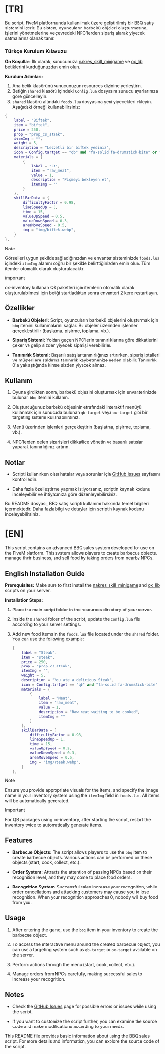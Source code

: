 # [TR]

Bu script, FiveM platformunda kullanılmak üzere geliştirilmiş bir BBQ satış sistemini içerir. Bu sistem, oyuncuların barbekü objeleri oluşturmasına, işlerini yönetmelerine ve çevredeki NPC'lerden sipariş alarak yiyecek satmalarına olanak tanır.

### Türkçe Kurulum Kılavuzu

**Ön Koşullar:**
İlk olarak, sunucunuza [nakres_skill_minigame](https://github.com/NNakreSS/nakres_skill_minigame) ve [ox_lib](https://github.com/overextended/ox_lib) betiklerini kurduğunuzdan emin olun.

**Kurulum Adımları:**
1. Ana betik klasörünü sunucunuzun resources dizinine yerleştirin.
2. Betiğin `shared` klasörü içindeki `Config.lua` dosyasını sunucu ayarlarınıza göre güncelleyin.
3. `shared` klasörü altındaki `foods.lua` dosyasına yeni yiyecekleri ekleyin. Aşağıdaki örneği kullanabilirsiniz:

```lua
{
    label = "Biftek",
    item = "biftek",
    price = 250,
    prop = "prop_cs_steak",
    itemImg = "",
    weight = 5,
    description = "Lezzetli bir biftek yediniz",
    icon = Config.tartget == "qb" and "fa-solid fa-drumstick-bite" or "drumstick-bite",
    materials = {
        {
            label = "Et",
            item = "raw_meat",
            value = 1,
            description = "Pişmeyi bekleyen et",
            itemImg = ""
        }
    },
    skillBarData = {
        difficultyFactor = 0.98,
        lineSpeedUp = 1,
        time = 15,
        valueUpSpeed = 0.5,
        valueDownSpeed = 0.3,
        areaMoveSpeed = 0.5,
        img = "img/biftek.webp",
    }
},
```
> [!NOTE]
> Görselleri uygun şekilde sağladığınızdan ve envanter sisteminizde `foods.lua` içindeki `itemImg` alanını doğru bir şekilde belirttiğinizden emin olun. Tüm itemler otomatik olarak oluşturulacaktır.


> [!IMPORTANT]
> ox-inventory kullanan QB paketleri için itemlerin otomatik olarak oluşturulabilmesi için betiği startladıktan sonra envanteri 2 kere restartlayın. 

## Özellikler

- **Barbekü Objeleri:** Script, oyuncuların barbekü objelerini oluşturmak için `bbq` itemini kullanmalarını sağlar. Bu objeler üzerinden işlemler gerçekleştirilir (başlatma, pişirme, toplama, vb.).

- **Sipariş Sistemi:** Yoldan geçen NPC'lerin tanınırlıklarına göre dikkatlerini çeker ve gelip sizden yiyecek siparişi verebilirler.

- **Tanınırlık Sistemi:** Başarılı satışlar tanınırlığınızı artırırken, sipariş iptalleri ve müşterilere saldırma tanınırlık kaybetmenize neden olabilir. Tanınırlık 0'a yaklaştığında kimse sizden yiyecek almaz.

## Kullanım

1. Oyuna girdikten sonra, barbekü objesini oluşturmak için envanterinizde bulunan `bbq` itemini kullanın.

2. Oluşturduğunuz barbekü objesinin etrafındaki interaktif menüyü kullanmak için sunucuda bulunan `qb-target` veya `ox-target` gibi bir targeting sistemi kullanabilirsiniz.

3. Menü üzerinden işlemleri gerçekleştirin (başlatma, pişirme, toplama, vb.).

4. NPC'lerden gelen siparişleri dikkatlice yönetin ve başarılı satışlar yaparak tanınırlığınızı artırın.

## Notlar

- Scripti kullanırken olası hatalar veya sorunlar için [GitHub Issues](https://github.com/NNakreSS/nakres_barbeque) sayfasını kontrol edin.

- Daha fazla özelleştirme yapmak istiyorsanız, scriptin kaynak kodunu inceleyebilir ve ihtiyacınıza göre düzenleyebilirsiniz.

Bu README dosyası, BBQ satış scripti kullanımı hakkında temel bilgileri içermektedir. Daha fazla bilgi ve detaylar için scriptin kaynak kodunu inceleyebilirsiniz.

# [EN]

This script contains an advanced BBQ sales system developed for use on the FiveM platform. This system allows players to create barbecue objects, manage their business, and sell food by taking orders from nearby NPCs.

## English Installation Guide

**Prerequisites:**
Make sure to first install the [nakres_skill_minigame](https://github.com/NNakreSS/nakres_skill_minigame) and [ox_lib](https://github.com/overextended/ox_lib) scripts on your server.

**Installation Steps:**
1. Place the main script folder in the resources directory of your server.
2. Inside the `shared` folder of the script, update the `Config.lua` file according to your server settings.
3. Add new food items in the `foods.lua` file located under the `shared` folder. You can use the following example:

    ```lua
    {
        label = "Steak",
        item = "steak",
        price = 250,
        prop = "prop_cs_steak",
        itemImg = "",
        weight = 5,
        description = "You ate a delicious Steak",
        icon = Config.tartget == "qb" and "fa-solid fa-drumstick-bite" or "drumstick-bite",
        materials = {
            {
                label = "Meat",
                item = "raw_meat",
                value = 1,
                description = "Raw meat waiting to be cooked",
                itemImg = ""
            }
        },
        skillBarData = {
            difficultyFactor = 0.98,
            lineSpeedUp = 1,
            time = 15,
            valueUpSpeed = 0.5,
            valueDownSpeed = 0.3,
            areaMoveSpeed = 0.5,
            img = "img/steak.webp",
        }
    },
    ```
> [!NOTE]
> Ensure you provide appropriate visuals for the items, and specify the image name in your inventory system using the `itemImg` field in `foods.lua`.
  All items will be automatically generated.

> [!IMPORTANT]
> For QB packages using ox-inventory, after starting the script, restart the inventory twice to automatically generate items.


## Features

- **Barbecue Objects:** The script allows players to use the `bbq` item to create barbecue objects. Various actions can be performed on these objects (start, cook, collect, etc.).

- **Order System:** Attracts the attention of passing NPCs based on their recognition level, and they may come to place food orders.

- **Recognition System:** Successful sales increase your recognition, while order cancellations and attacking customers may cause you to lose recognition. When your recognition approaches 0, nobody will buy food from you.

## Usage

1. After entering the game, use the `bbq` item in your inventory to create the barbecue object.

2. To access the interactive menu around the created barbecue object, you can use a targeting system such as `qb-target` or `ox-target` available on the server.

3. Perform actions through the menu (start, cook, collect, etc.).

4. Manage orders from NPCs carefully, making successful sales to increase your recognition.

## Notes

- Check the [GitHub Issues](https://github.com/NNakreSS/nakres_barbeque) page for possible errors or issues while using the script.

- If you want to customize the script further, you can examine the source code and make modifications according to your needs.

This README file provides basic information about using the BBQ sales script. For more details and information, you can explore the source code of the script.
